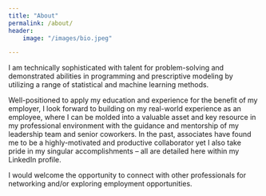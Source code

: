 ```yaml
---
title: "About"
permalink: /about/
header:
    image: "/images/bio.jpeg"

---
```


I am technically sophisticated with talent for problem-solving and demonstrated abilities in programming and prescriptive modeling by utilizing a range of statistical and machine learning methods.

Well-positioned to apply my education and experience for the benefit of my employer, I look forward to building on my real-world experience as an employee, where I can be molded into a valuable asset and key resource in my professional environment with the guidance and mentorship of my leadership team and senior coworkers. In the past, associates have found me to be a highly-motivated and productive collaborator yet I also take pride in my singular accomplishments – all are detailed here within my LinkedIn profile.

I would welcome the opportunity to connect with other professionals for networking and/or exploring employment opportunities.
